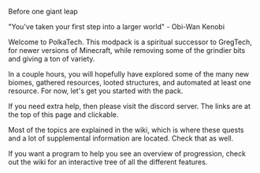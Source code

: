 Before one giant leap

"You've taken your first step into a larger world" - Obi-Wan Kenobi

Welcome to PolkaTech. This modpack is a spiritual successor to GregTech, for newer versions of Minecraft, while removing some of the grindier bits and giving a ton of variety.

In a couple hours, you will hopefully have explored some of the many new biomes, gathered resources, looted structures, and automated at least one resource. For now, let's get you started with the pack.

If you need extra help, then please visit the discord server. The links are at the top of this page and clickable.

Most of the topics are explained in the wiki, which is where these quests and a lot of supplemental information are located. Check that as well.

If you want a program to help you see an overview of progression, check out the wiki for an interactive tree of all the different features.